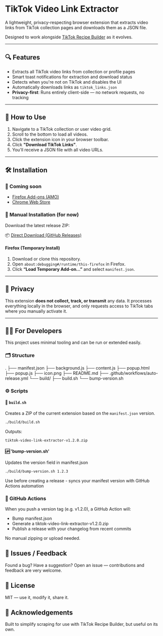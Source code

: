 # TikTok Video Link Extractor

A lightweight, privacy-respecting browser extension that extracts video links from TikTok collection pages and downloads them as a JSON file.

Designed to work alongside [TikTok Recipe Builder](https://github.com/bigwhitetuna/TikTok-Recipe-Builder) as it evolves.

---

## 🔍 Features

- Extracts all TikTok video links from collection or profile pages
- Smart toast notifications for extraction and download status
- Detects when you're not on TikTok and disables the UI
- Automatically downloads links as `tiktok_links.json`
- **Privacy-first**: Runs entirely client-side — no network requests, no tracking

---

## 🧭 How to Use

1. Navigate to a TikTok collection or user video grid.
2. Scroll to the bottom to load all videos.
3. Click the extension icon in your browser toolbar.
4. Click **"Download TikTok Links"**.
5. You'll receive a JSON file with all video URLs.

---

## 🛠️ Installation

### 🔌 Coming soon
- [Firefox Add-ons (AMO)](https://addons.mozilla.org/en-US/firefox/addon/tiktok-video-link-extractor/)
- [Chrome Web Store](https://chrome.google.com/webstore/category/extensions)

### 🧪 Manual Installation (for now)
Download the latest release ZIP:

📦 [Direct Download (GitHub Releases)](https://github.com/bigwhitetuna/tiktok-link-extractor/releases/latest)

#### Firefox (Temporary Install)
1. Download or clone this repository.
2. Open `about:debugging#/runtime/this-firefox` in Firefox.
3. Click **“Load Temporary Add-on…”** and select `manifest.json`.

---

## 🔐 Privacy

This extension **does not collect, track, or transmit** any data. It processes everything locally in the browser, and only requests access to TikTok tabs where you manually activate it.

---

## 🧑‍💻 For Developers

This project uses minimal tooling and can be run or extended easily.

### 🗂 Structure
.
├── manifest.json
├── background.js
├── content.js
├── popup.html
├── popup.js
├── icon.png
├── README.md
├── .github/workflows/auto-release.yml
└── build/
├── build.sh
└── bump-version.sh

### ⚙️ Scripts

#### 🔧 `build.sh`
Creates a ZIP of the current extension based on the `manifest.json` version.

```bash
./build/build.sh
```

Outputs:
```bash
tiktok-video-link-extractor-v1.2.0.zip
```

#### 🆙 'bump-version.sh'
Updates the version field in manifest.json

```bash
./build/bump-version.sh 1.2.3
```

Use before creating a release - syncs your manifest version with GitHub Actions automation

### 🚀 GitHub Actions

When you push a version tag (e.g. v1.2.0), a GitHub Action will:
- Bump manifest.json
- Generate a tiktok-video-link-extractor-v1.2.0.zip
- Publish a release with your changelog from recent commits

No manual zipping or upload needed.


## 🐛 Issues / Feedback

Found a bug? Have a suggestion? Open an issue — contributions and feedback are very welcome.


## 📄 License

MIT — use it, modify it, share it.


## 🙌 Acknowledgements

Built to simplify scraping for use with TikTok Recipe Builder, but useful on its own.